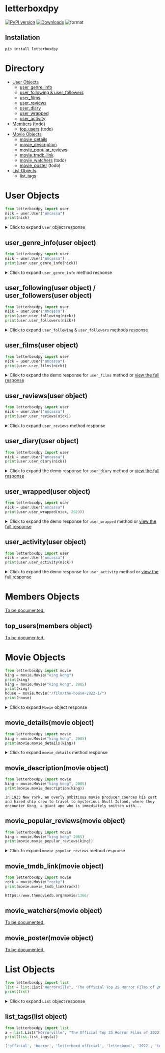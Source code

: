 # letterboxdpy

[![PyPI version](https://badge.fury.io/py/letterboxdpy.svg)](https://badge.fury.io/py/letterboxdpy)
[![Downloads](https://static.pepy.tech/personalized-badge/letterboxdpy?period=total&units=none&left_color=grey&right_color=blue&left_text=Downloads)](https://pepy.tech/project/letterboxdpy)
![format](https://img.shields.io/pypi/format/letterboxdpy)

## Installation

```
pip install letterboxdpy
```

# Directory
 - [User Objects](#User)
    - [user_genre_info](#user_genre_info)
    - [user_following & user_followers](#user_following)
    - [user_films](#user_films)
    - [user_reviews](#user_reviews)
    - [user_diary](#user_diary)
    - [user_wrapped](#user_wrapped)
    - [user_activity](#user_activity)
 - [Members](#Members) (todo)
    - [top_users](#top_users) (todo)
 - [Movie Objects](#Movie)
    - [movie_details](#movie_details)
    - [movie_description](#movie_description)
    - [movie_popular_reviews](#movie_popular_reviews)
    - [movie_tmdb_link](#movie_tmdb_link)
    - [movie_watchers](#movie_watchers) (todo)
    - [movie_poster](#movie_poster) (todo)
 - [List Objects](#List)
    - [list_tags](#list_tags)

<h1 id="User">User Objects</h1>

```python
from letterboxdpy import user
nick = user.User("nmcassa")
print(nick)
```

<details>
  <summary>Click to expand <code>User</code> object response</summary>
  
```json
{
    "username": "nmcassa",
    "watchlist_length": "72",
    "favorites": [
        [
            "The Grand Budapest Hotel",
            "/film/the-grand-budapest-hotel/"
        ],
        [
            "The King of Comedy",
            "/film/the-king-of-comedy/"
        ],
        [
            "The Alpinist",
            "/film/the-alpinist/"
        ],
        [
            "The Graduate",
            "/film/the-graduate/"
        ]
    ],
    "stats": {
        "Films": "372",
        "This year": "97",
        "List": "1",
        "Following": "7",
        "Followers": "6"
    }
}
```
</details>

<h2 id="user_genre_info">user_genre_info(user object)</h2>

```python
from letterboxdpy import user
nick = user.User("nmcassa")
print(user.user_genre_info(nick))
```

<details>
  <summary>Click to expand <code>user_genre_info</code> method response</summary>

```json
{
    "action":55,
    "adventure":101,
    "animation":95,
    "comedy":188,
    "crime":22,
    "documentary":16,
    "drama":94,
    "family":109,
    "fantasy":54,
    "history":5,
    "horror":27,
    "music":9,
    "mystery":30,
    "romance":29,
    "science-fiction":48,
    "thriller":43,
    "tv-movie":13,
    "war":4,
    "western":5
}
```
</details>

<h2 id="user_following">user_following(user object) / user_followers(user object)</h2>

```python
from letterboxdpy import user
nick = user.User("nmcassa")
print(user.user_following(nick))
print(user.user_followers(nick))
```

<details>
  <summary>Click to expand <code>user_following</code> & <code>user_followers</code> methods response</summary>

```json
{
    "ppark": {
        "display_name": "ppark"
    },
    "ryanshubert": {
        "display_name": "ryanshubert"
    },
    "crescendohouse": {
        "display_name": "Crescendo House"
    },...
}
   "ppark": {
        "display_name": "ppark"
    },
    "joacogarcia2023": {
        "display_name": "joacogarcia2023"
    },
    "ryanshubert": {
        "display_name": "ryanshubert"
    },...
}
```
</details>

<h2 id="user_films">user_films(user object)</h2>

```python
from letterboxdpy import user
nick = user.User("nmcassa")
print(user.user_films(nick))
```

<details>
    <summary>Click to expand the demo response for <code>user_films</code> method or <a href="/examples/exports/users/nmcassa/user_films.json" target="_blank">view the full response</a></summary>

```json
{
    "movies": {
        "godzilla-minus-one": {
            "name": "Godzilla Minus One",
            "id": "845706",
            "rating": 10,
            "liked": true
        },
        "flcl": {
            "name": "FLCL",
            "id": "284640",
            "rating": null,
            "liked": true
        },...
    },
    "count": 528,
    "liked_count": 73,
    "rating_count": 493,
    "rating_average": 6.43,
    "rating_percentage": 93.37,
    "liked_percentage": 13.83
}
```
</details>

<h2 id="user_reviews">user_reviews(user object)</h2>

```python
from letterboxdpy import user
nick = user.User("nmcassa")
print(user.user_reviews(nick))
```

<details>
  <summary>Click to expand <code>user_reviews</code> method response</summary>

```json
{
    "reviews": {
        "495592379": {
            "movie": {
                "name": "Poor Things",
                "slug": "poor-things-2023",
                "id": "710352",
                "release": 2023,
                "link": "ltrbxd.com/film/poor-things-2023/"
            },
            "type": "Watched",
            "no": 0,
            "link": "ltrbxd.com/nmcassa/film/poor-things-2023/",
            "rating": 6,
            "review": {
                "content": "It looks like AI art and weird movie",
                "spoiler": false
            },
            "date": {
                "year": 2023,
                "month": 12,
                "day": 26
            },
            "page": 1
        },
        "152420824": {
            "movie": {
                "name": "I'm Thinking of Ending Things",
                "slug": "im-thinking-of-ending-things",
                "id": "430806",
                "release": 2020,
                "link": "ltrbxd.com/film/im-thinking-of-ending-things/"
            },
            "type": "Watched",
            "no": 0,
            "link": "ltrbxd.com/nmcassa/film/im-thinking-of-ending-things/",
            "rating": 8,
            "review": {
                "content": "yeah i dont get it",
                "spoiler": false
            },
            "date": {
                "year": 2021,
                "month": 2,
                "day": 14
            },
            "page": 1
        }
    },
    "count": 7,
    "last_page": 1
}
```
</details>

<h2 id="user_diary">user_diary(user object)</h2>

```python
from letterboxdpy import user
nick = user.User("nmcassa")
print(user.user_diary(nick))
```

<details>
    <summary>Click to expand the demo response for <code>user_diary</code> method or <a href="/examples/exports/users/nmcassa/user_diary.json" target="_blank">view the full response</a></summary>

```json
{
    "entrys": {
        "513520182": {
            "name": "Black Swan",
            "slug": "black-swan",
            "id": "20956",
            "release": 2010,
            "runtime": 108,
            "rewatched": false,
            "rating": 9,
            "liked": true,
            "reviewed": false,
            "date": {
                "year": 2024,
                "month": 1,
                "day": 15
            },
            "page": 1
        },...
        ...},
        "129707465": {
            "name": "mid90s",
            "slug": "mid90s",
            "id": "370451",
            "release": 2018,
            "runtime": 86,
            "rewatched": false,
            "rating": 8,
            "liked": false,
            "reviewed": false,
            "date": {
                "year": 2020,
                "month": 10,
                "day": 20
            },
            "page": 7
        }
    },
    "count": 337,
    "last_page": 7
}
```
</details>

<h2 id="user_wrapped">user_wrapped(user object)</h2>

```python
from letterboxdpy import user
nick = user.User("nmcassa")
print(user.user_wrapped(nick, 2023))
```

<details>
    <summary>Click to expand the demo response for <code>user_wrapped</code> method or <a href="/examples/exports/users/nmcassa/user_wrapped.json" target="_blank">view the full response</a></summary>

```json
{
    "year": 2023,
    "logged": 120,
    "total_review": 2,
    "hours_watched": 223,
    "total_runtime": 13427,
    "first_watched": {
        "332289592": {
            "name": "The Gift",
            "slug": "the-gift-2015-1",
            "id": "255927",
            "release": 2015,
            "runtime": 108,
            "rewatched": false,
            "rating": 6,
            "liked": false,
            "reviewed": false,
            "date": {
                "year": 2023,
                "month": 1,
                "day": 1
            },
            "page": 3
        }
    },
    "last_watched": {
        "495592379": {
            ...
            ...
        }
    },
    "movies": {
        "495592379": {
            "name": "Poor Things",
            "slug": "poor-things-2023",
            "id": "710352",
            "release": 2023,
            "runtime": 141,
            "rewatched": false,
            "rating": 6,
            "liked": false,
            "reviewed": true,
            "date": {
                "year": 2023,
                "month": 12,
                "day": 26
            },
            "page": 1
        },
        ...
        ...
    },
    "months": {
        "1": 21,
        "2": 7,
        "3": 7,
        "4": 6,
        "5": 11,
        "6": 9,
        "7": 15,
        "8": 11,
        "9": 5,
        "10": 9,
        "11": 7,
        "12": 12
    },
    "days": {
        "1": 18,
        "2": 14,
        "3": 9,
        "4": 17,
        "5": 14,
        "6": 27,
        "7": 21
    },
    "milestones": {
        "50": {
            "413604382": {
                "name": "Richard Pryor: Live in Concert",
                "slug": "richard-pryor-live-in-concert",
                "id": "37594",
                "release": 1979,
                "runtime": 78,
                "rewatched": false,
                "rating": 7,
                "liked": false,
                "reviewed": false,
                "date": {
                    "year": 2023,
                    "month": 7,
                    "day": 13
                },
                "page": 2
            }
        },
        "100": {
            "347318246": {
                ...
                ...
            }
        }
    }
}
```
</details>


<h2 id="user_activity">user_activity(user object)</h2>

```python
from letterboxdpy import user
nick = user.User("nmcassa")
print(user.user_activity(nick))
```

<details>
    <summary>Click to expand the demo response for <code>user_activity</code> method or <a href="/examples/exports/users/nmcassa/user_activity.json" target="_blank">view the full response</a></summary>

```json
{
  "user": "nmcassa",
  "logs": {
    "6302725458": {
      "event_type": "basic",
      "time": {
        "year": 2024,
        "month": 1,
        "day": 30,
        "hour": 4,
        "minute": 7,
        "second": 42
      },
      "log_type": "watched",
      "title": "nmcassa   watched and rated  PlayTime   \u2605\u2605\u2605\u2605  on Monday Jan 29, 2024",
      "film": "PlayTime"
    },
    "6171883694": {
        "event_type": "review",
        "time": {
            "year": 2024,
            "month": 1,
            "day": 29,
            "hour": 12,
            "minute": 59,
            "second": 59
        },
        "event": "review",
        "type": "watched",
        "title": "nmcassa watched",
        "film": "example movie name",
        "film_year": 2000,
        "rating": 10,
        "spoiler": true,
        "review": "example review"
    },
    "6263706885": {
      "event_type": "basic",
      "time": {
        "year": 2024,
        "month": 1,
        "day": 23,
        "hour": 14,
        "minute": 32,
        "second": 12
      },
      "log_type": "liked",
      "title": "nmcassa liked L\u00e9o Barbosa\u2019s \ud83c\udfc6 Oscars 2024 list",
      "username": "000_leo"
    },
    ...
    ...
}
```
</details>

<h1 id="Members">Members Objects</h1>

[To be documented.](https://github.com/search?q=repo:nmcassa/letterboxdpy+MemberListing)

<h2 id="top_users">top_users(members object)</h2>

[To be documented.](https://github.com/search?q=repo:nmcassa/letterboxdpy+top_users)

<h1 id="Movie">Movie Objects</h1>

```python
from letterboxdpy import movie
king = movie.Movie("king kong")
print(king)
king = movie.Movie("king kong", 2005)
print(king)
house = movie.Movie("/film/the-house-2022-1/")
print(house)
```

<details>
  <summary>Click to expand <code>Movie</code> object response</summary>

```json
{
    "title": "king-kong",
    "url": "https://letterboxd.com/film/king-kong/",
    "directors": [
        "Merian C. Cooper",
        "Ernest B. Schoedsack"
    ],
    "rating": "3.85 out of 5",
    "year": "1933",
    "genres": [
        "horror",
        "adventure",
        "fantasy"
    ]
}
{
    "title": "king-kong-2005",
    "url": "https://letterboxd.com/film/king-kong-2005/",
    "director": "Peter Jackson",
    "rating": "3.33 out of 5",
    "year": "2005",
    "genres": [
        "action",
        "adventure",
        "drama"
    ]
}
{
    "url": "https://letterboxd.com/film/the-house-2022-1/",
    "directors": [
        "Paloma Baeza",
        "Niki Lindroth von Bahr",
        "Emma De Swaef",
        "Marc James Roels"
    ],
    "rating": "3.54 out of 5",
    "year": "2022",
    "genres": [
        "fantasy",
        "horror",
        "drama",
        "comedy",
        "animation"
    ]
}
```
</details>

<h2 id="movie_details">movie_details(movie object)</h2>

```python
from letterboxdpy import movie
king = movie.Movie("king kong", 2005)
print(movie.movie_details(king))
```

<details>
  <summary>Click to expand <code>movie_details</code> method response</summary>

```json
{
  "Country": [
    "New Zealand",
    "USA",
    "Germany"
  ],
  "Studio": [
    "Universal Pictures",
    "WingNut Films",
    "Big Primate Pictures",
    "MFPV Film"
  ],
  "Language": [
    "English"
  ]
}

```
</details>

<h2 id="movie_description">movie_description(movie object)</h2>

```python
from letterboxdpy import movie
king = movie.Movie("king kong", 2005)
print(movie.movie_description(king))
```

```
In 1933 New York, an overly ambitious movie producer coerces his cast and hired ship crew to travel to mysterious Skull Island, where they encounter Kong, a giant ape who is immediately smitten with...
```

<h2 id="movie_popular_reviews">movie_popular_reviews(movie object)</h2>

```python
from letterboxdpy import movie
king = movie.Movie("king kong" 2005)
print(movie.movie_popular_reviews(king))
```

<details>
  <summary>Click to expand <code>movie_popular_reviews</code> method response</summary>

```json
[
    {
        "reviewer":"BRAT",
        "rating":" ★★★½ ",
        "review":"naomi watts: bitch, it’s king kongking kong: yes, i’m king kongadrien brody: this is king kong?jack black: yes, miss king kong!!kyle chandler: and i’m kyle chandler :)"
    },
    {
        "reviewer":"josh lewis",
        "rating":" ★★★★ ",
        "review":"This review may contain spoilers. I can handle the truth."
    },
    {
        "reviewer":"ashley 🥀",
        "rating":" ★½ ",
        "review":"To quote one of the funniest tweets I have ever seen: did King Kong really think he was gonna date that lady?"
    },
    ...
]
```
</details>

<h2 id="movie_tmdb_link">movie_tmdb_link(movie object)</h2>

```python
from letterboxdpy import movie
rock = movie.Movie("rocky")
print(movie.movie_tmdb_link(rock))

https://www.themoviedb.org/movie/1366/
```

<h2 id="movie_watchers">movie_watchers(movie object)</h2>

[To be documented.](https://github.com/search?q=repo:nmcassa/letterboxdpy+movie_watchers)

<h2 id="movie_poster">movie_poster(movie object)</h2>

[To be documented.](https://github.com/search?q=repo:nmcassa/letterboxdpy+movie_poster)

<h1 id="List">List Objects</h1>

```python
from letterboxdpy import list
list = list.List("Horrorville", "The Official Top 25 Horror Films of 2022")
print(list)
```

<details>
  <summary>Click to expand <code>List</code> object response</summary>

```json
{
    "title": "the-official-top-25-horror-films-of-2022",
    "author": "horrorville",
    "url": "https://letterboxd.com/horrorville/list/the-official-top-25-horror-films-of-2022/",
    "description": "To be updated monthly. It's ranked by average Letterboxd member rating. See the official top 50 of 2021 on Horrroville here. Eligibility rules: \u2022\u00a0Feature-length narrative films included only. \u2022\u00a0Shorts, documentaries, and TV are excluded. \u2022\u00a0Films must have their festival premiere in 2022 or their first national release in any country in 2022. \u2022\u00a0Films must have the horror genre tag on TMDb and Letterboxd. \u2022\u00a0There is a 1,000 minimum view threshold. Curated by Letterboxd Head of Platform Content Jack Moulton.",
    "filmCount": 25,
    "movies": [
        [
            "Nope",
            "/film/nope/"
        ],
        [
            "Pearl",
            "/film/pearl-2022/"
        ],
        [
            "Barbarian",
           ...
```
</details>

<h2 id="list_tags">list_tags(list object)</h2>

```python
from letterboxdpy import list
a = list.List("Horrorville", "The Official Top 25 Horror Films of 2022")
print(list.list_tags(a))
```

```python
['official', 'horror', 'letterboxd official', 'letterboxd', '2022', 'topprofile', 'top 25']
```
